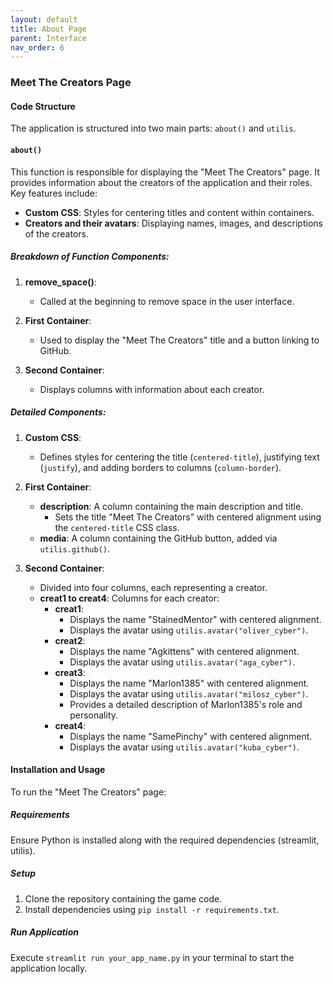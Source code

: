 ```yaml
---
layout: default
title: About Page
parent: Interface
nav_order: 6
---
```

### Meet The Creators Page
#### Code Structure
The application is structured into two main parts: `about()` and `utilis`.

#### `about()`
This function is responsible for displaying the "Meet The Creators" page. It provides information about the creators of the application and their roles. Key features include:

- **Custom CSS**: Styles for centering titles and content within containers.
- **Creators and their avatars**: Displaying names, images, and descriptions of the creators.

##### Breakdown of Function Components:
1. **remove_space()**:
   - Called at the beginning to remove space in the user interface.

2. **First Container**:
   - Used to display the "Meet The Creators" title and a button linking to GitHub.

3. **Second Container**:
   - Displays columns with information about each creator.

##### Detailed Components:

1. **Custom CSS**:
    - Defines styles for centering the title (`centered-title`), justifying text (`justify`), and adding borders to columns (`column-border`).

2. **First Container**:
    - **description**: A column containing the main description and title.
        - Sets the title "Meet The Creators" with centered alignment using the `centered-title` CSS class.
    - **media**: A column containing the GitHub button, added via `utilis.github()`.

3. **Second Container**:
    - Divided into four columns, each representing a creator.
    - **creat1 to creat4**: Columns for each creator:
        - **creat1**:
            - Displays the name "StainedMentor" with centered alignment.
            - Displays the avatar using `utilis.avatar("oliver_cyber")`.
        - **creat2**:
            - Displays the name "Agkittens" with centered alignment.
            - Displays the avatar using `utilis.avatar("aga_cyber")`.
        - **creat3**:
            - Displays the name "Marlon1385" with centered alignment.
            - Displays the avatar using `utilis.avatar("milosz_cyber")`.
            - Provides a detailed description of Marlon1385's role and personality.
        - **creat4**:
            - Displays the name "SamePinchy" with centered alignment.
            - Displays the avatar using `utilis.avatar("kuba_cyber")`.

#### Installation and Usage
To run the "Meet The Creators" page:

##### Requirements
Ensure Python is installed along with the required dependencies (streamlit, utilis).

##### Setup
1. Clone the repository containing the game code.
2. Install dependencies using `pip install -r requirements.txt`.

##### Run Application
Execute `streamlit run your_app_name.py` in your terminal to start the application locally.

